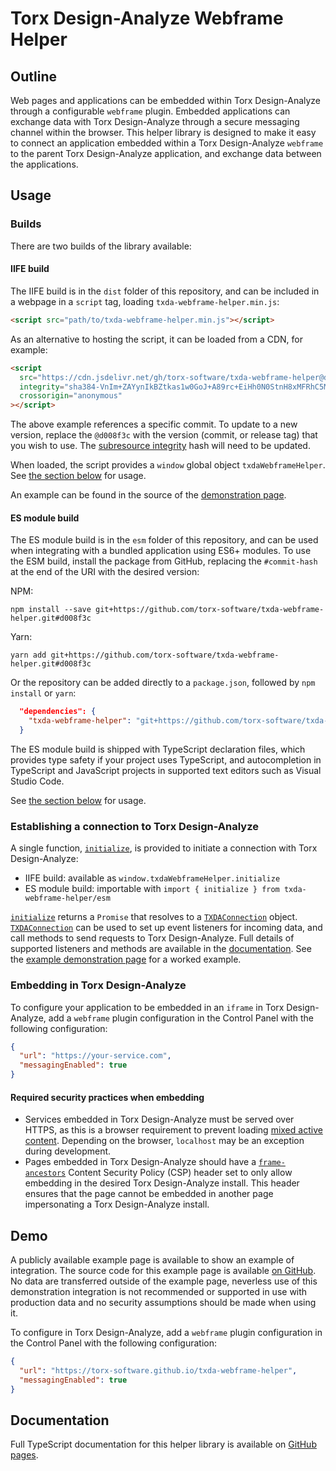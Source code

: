 # Torx Design-Analyze Webframe Helper

## Outline

Web pages and applications can be embedded within Torx Design-Analyze through a configurable `webframe` plugin.
Embedded applications can exchange data with Torx Design-Analyze through a secure messaging channel within the browser.
This helper library is designed to make it easy to connect an application embedded within a Torx Design-Analyze `webframe` to
the parent Torx Design-Analyze application, and exchange data between the applications.

## Usage

### Builds

There are two builds of the library available:

#### IIFE build

The IIFE build is in the `dist` folder of this repository, and can be included in a webpage in a `script` tag, loading `txda-webframe-helper.min.js`:

```html
<script src="path/to/txda-webframe-helper.min.js"></script>
```

As an alternative to hosting the script, it can be loaded from a CDN, for example:

```html
<script
  src="https://cdn.jsdelivr.net/gh/torx-software/txda-webframe-helper@d008f3c/dist/txda-webframe-helper.min.js"
  integrity="sha384-VnIm+ZAYynIkBZtkas1w0GoJ+A89rc+EiHh0N0StnH8xMFRhC5Mq+D/zbSWN0TOQ"
  crossorigin="anonymous"
></script>
```

The above example references a specific commit. To update to a new version, replace the `@d008f3c` with the version (commit, or release tag) that you wish to use. The [subresource integrity](https://developer.mozilla.org/en-US/docs/Web/Security/Subresource_Integrity) hash will need to be updated.

When loaded, the script provides a `window` global object `txdaWebframeHelper`. See [the section below](#establishing-a-connection-to-torx-design-analyze) for usage.

An example can be found in the source of the [demonstration page](https://github.com/torx-software/txda-webframe-helper/blob/master/demo/index.html).

#### ES module build

The ES module build is in the `esm` folder of this repository, and can be used when integrating with a bundled application using ES6+ modules. To use the ESM build, install the package from GitHub, replacing the `#commit-hash` at the end of the URI with the desired version:

NPM:

```
npm install --save git+https://github.com/torx-software/txda-webframe-helper.git#d008f3c
```

Yarn:

```shell
yarn add git+https://github.com/torx-software/txda-webframe-helper.git#d008f3c
```

Or the repository can be added directly to a `package.json`, followed by `npm install` or `yarn`:

```json
  "dependencies": {
    "txda-webframe-helper": "git+https://github.com/torx-software/txda-webframe-helper.git#d008f3c"
  }
```

The ES module build is shipped with TypeScript declaration files, which provides type safety if your project uses TypeScript, and autocompletion in TypeScript and JavaScript projects in supported text editors such as Visual Studio Code.

See [the section below](#establishing-a-connection-to-torx-design-analyze) for usage.

### Establishing a connection to Torx Design-Analyze

A single function, [`initialize`](https://torx-software.github.io/txda-webframe-helper/docs/modules/index.html#initialize), is provided to initiate a connection with Torx Design-Analyze:

- IIFE build: available as `window.txdaWebframeHelper.initialize`
- ES module build: importable with `import { initialize } from txda-webframe-helper/esm`

[`initialize`](https://torx-software.github.io/txda-webframe-helper/docs/modules/index.html#initialize) returns a `Promise` that resolves to a [`TXDAConnection`](https://torx-software.github.io/txda-webframe-helper/docs/interfaces/types.TXDAConnection.html) object. [`TXDAConnection`](https://torx-software.github.io/txda-webframe-helper/docs/interfaces/types.TXDAConnection.html) can be used to set up event listeners for incoming data, and call methods to send requests to Torx Design-Analyze. Full details of supported listeners and methods are available in the [documentation](https://torx-software.github.io/txda-webframe-helper/docs/interfaces/types.TXDAConnection.html). See the [example demonstration page](https://github.com/torx-software/txda-webframe-helper/blob/master/demo/index.html) for a worked example.

### Embedding in Torx Design-Analyze

To configure your application to be embedded in an `iframe` in Torx Design-Analyze, add a `webframe` plugin configuration in the Control Panel with the following configuration:

```json
{
  "url": "https://your-service.com",
  "messagingEnabled": true
}
```

#### Required security practices when embedding

- Services embedded in Torx Design-Analyze must be served over HTTPS, as this is a browser requirement to prevent loading [mixed active content](https://developer.mozilla.org/en-US/docs/Web/Security/Mixed_content). Depending on the browser, `localhost` may be an exception during development.
- Pages embedded in Torx Design-Analyze should have a [`frame-ancestors`](https://developer.mozilla.org/en-US/docs/Web/HTTP/Headers/Content-Security-Policy/frame-ancestors) Content Security Policy (CSP) header set to only allow embedding in the desired Torx Design-Analyze install. This header ensures that the page cannot be embedded in another page impersonating a Torx Design-Analyze install.

## Demo

A publicly available example page is available to show an example of integration. The source code for this example page is available [on GitHub](https://github.com/torx-software/txda-webframe-helper/blob/master/demo/index.html). No data are transferred outside of the example page, neverless use of this demonstration integration is not recommended or supported in use with production data and no security assumptions should be made when using it.

To configure in Torx Design-Analyze, add a `webframe` plugin configuration in the Control Panel with the following configuration:

```json
{
  "url": "https://torx-software.github.io/txda-webframe-helper",
  "messagingEnabled": true
}
```

## Documentation

Full TypeScript documentation for this helper library is available on [GitHub pages](https://torx-software.github.io/txda-webframe-helper/docs/).

